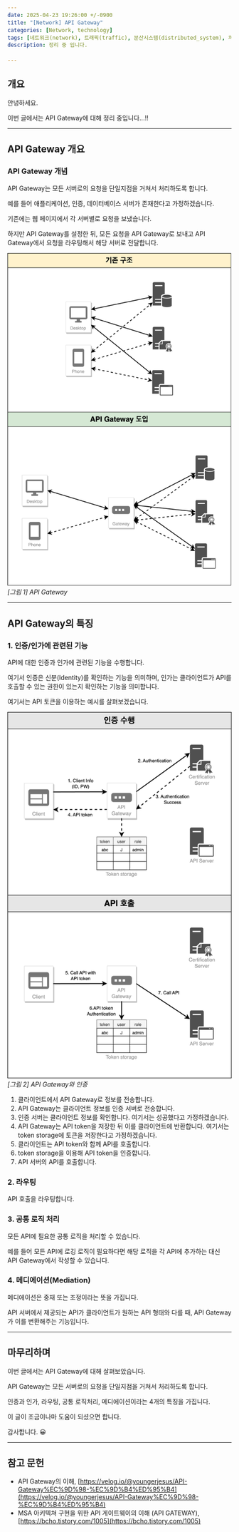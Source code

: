 ```yaml
---
date: 2025-04-23 19:26:00 +/-0900
title: "[Network] API Gateway"
categories: [Network, technology]
tags: [네트워크(network), 트래픽(traffic), 분산시스템(distributed_system), 처리(processing), 인증(authentication), 인가(authorization), 라우팅(routing), api_gateway]
description: 정리 중 입니다.

---
```

## 개요

안녕하세요.

이번 글에서는 API Gateway에 대해 정리 중입니다...!!

---
## API Gateway 개요

### API Gateway 개념

API Gateway는 모든 서버로의 요청을 단일지점을 거쳐서 처리하도록 합니다.

예를 들어 애플리케이션, 인증, 데이터베이스 서버가 존재한다고 가정하겠습니다.

기존에는 웹 페이지에서 각 서버별로 요청을 보냈습니다.

하지만 API Gateway를 설정한 뒤, 모든 요청을 API Gateway로 보내고 API Gateway에서 요청을 라우팅해서 해당 서버로 전달합니다.

![API Gateway](/assets/img/network/4001/4001_01_API_gateway.png)
_[그림 1] API Gateway_

---
## API Gateway의 특징

### 1. 인증/인가에 관련된 기능
API에 대한 인증과 인가에 관련된 기능을 수행합니다.

여기서 인증은 신분(Identity)를 확인하는 기능을 의미하며, 인가는 클라이언트가 API를 호출할 수 있는 권한이 있는지 확인하는 기능을 의미합니다.

여기서는 API 토큰을 이용하는 예시를 살펴보겠습니다.

![API Gateway와 인증](/assets/img/network/4001/4001_02_API_gateway_authentication_authorization.png)
_[그림 2] API Gateway와 인증_

1. 클라이언트에서 API Gateway로 정보를 전송합니다.
2. API Gateway는 클라이언트 정보를 인증 서버로 전송합니다.
3. 인증 서버는 클라이언트 정보를 확인합니다. 여기서는 성공했다고 가정하겠습니다.
4. API Gateway는 API token을 저장한 뒤 이를 클라이언트에 반환합니다. 여기서는 token storage에 토큰을 저장한다고 가정하겠습니다.
5. 클라이언트는 API token와 함께 API를 호출합니다.
6. token storage을 이용해 API token을 인증합니다.
7. API 서버의 API를 호출합니다.

### 2. 라우팅
API 호출을 라우팅합니다.

### 3. 공통 로직 처리
모든 API에 필요한 공통 로직을 처리할 수 있습니다.

예를 들어 모든 API에 로깅 로직이 필요하다면 해당 로직을 각 API에 추가하는 대신 API Gateway에서 작성할 수 있습니다.

### 4. 메디에이션(Mediation)
메디에이션은 중재 또는 조정이라는 뜻을 가집니다.

API 서버에서 제공되는 API가 클라이언트가 원하는 API 형태와 다를 때, API Gateway가 이를 변환해주는 기능입니다.

---
## 마무리하며

이번 글에서는 API Gateway에 대해 살펴보았습니다.

API Gateway는 모든 서버로의 요청을 단일지점을 거쳐서 처리하도록 합니다.

인증과 인가, 라우팅, 공통 로직처리, 메디에이션이라는 4개의 특징을 가집니다.

이 글이 조금이나마 도움이 되셨으면 합니다.

감사합니다. 😀

---
## 참고 문헌

- API Gateway의 이해, [https://velog.io/@youngerjesus/API-Gateway%EC%9D%98-%EC%9D%B4%ED%95%B4](https://velog.io/@youngerjesus/API-Gateway%EC%9D%98-%EC%9D%B4%ED%95%B4)
- MSA 아키텍쳐 구현을 위한 API 게이트웨이의 이해 (API GATEWAY), [https://bcho.tistory.com/1005](https://bcho.tistory.com/1005)
